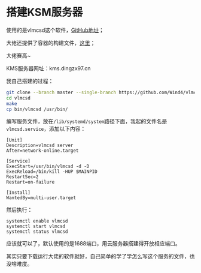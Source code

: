 # 搭建KSM服务器

使用的是vlmcsd这个软件，[GitHub地址](https://github.com/Wind4/vlmcsd)；

大佬还提供了容器的构建文件，[这里](https://github.com/Wind4/vlmcsd-docker)；

大佬赛高~



KMS服务器网址：kms.dingzx97.cn



我自己搭建的过程：

```bash
git clone --branch master --single-branch https://github.com/Wind4/vlmcsd.git vlmcsd
cd vlmcsd
make
cp bin/vlmcsd /usr/bin/
```

编写服务文件，放在`/lib/systemd/system`路径下面，我起的文件名是`vlmcsd.service`，添加以下内容：

```
[Unit]
Description=vlmcsd server
After=network-online.target

[Service]
ExecStart=/usr/bin/vlmcsd -d -D
ExecReload=/bin/kill -HUP $MAINPID
RestartSec=2
Restart=on-failure

[Install]
WantedBy=multi-user.target  
```

然后执行：

```
systemctl enable vlmcsd
systemctl start vlmcsd
systemctl status vlmcsd
```

应该就可以了，默认使用的是1688端口，用云服务器搭建得开放相应端口。

其实只要下载运行大佬的软件就好，自己简单的学了学怎么写这个服务的文件，也没啥难度。

